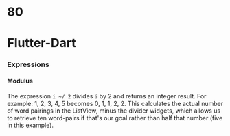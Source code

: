 # 80

# Flutter-Dart

### Expressions

#### Modulus

The expression  ` i ~/ 2 `  divides  ` i `  by 2 and returns an integer result. For example: 1, 2, 3, 4, 5 becomes 0, 1, 1, 2, 2. This calculates the actual number of word pairings in the ListView, minus the divider widgets, which allows us to retrieve ten word-pairs if that's our goal rather than half that number (five in this example).



